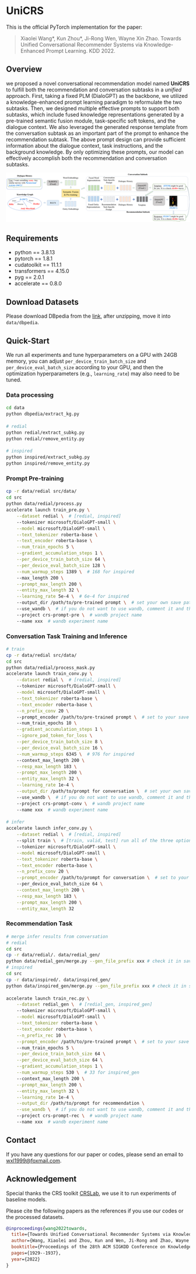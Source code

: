 # UniCRS

This is the official PyTorch implementation for the paper:

> Xiaolei Wang*, Kun Zhou*, Ji-Rong Wen, Wayne Xin Zhao. Towards Unified Conversational Recommender Systems via Knowledge-Enhanced Prompt Learning. KDD 2022.

## Overview

we proposed a novel conversational recommendation model named **UniCRS** to fulfill both the recommendation and conversation subtasks in a _unified_ approach. First, taking a fixed PLM (DialoGPT) as the backbone, we utilized a knowledge-enhanced prompt learning paradigm to reformulate the two subtasks. Then, we designed multiple effective prompts to support both subtasks, which include fused knowledge representations generated by a pre-trained semantic fusion module, task-specific soft tokens, and the dialogue context. We also leveraged the generated response template from the conversation subtask as an important part of the prompt to enhance the recommendation subtask. The above prompt design can provide sufficient information about the dialogue context, task instructions, and the background knowledge. By only optimizing these prompts, our model can effectively accomplish both the recommendation and conversation subtasks.

![model](asset/model.png)

## Requirements

- python == 3.8.13
- pytorch == 1.8.1
- cudatoolkit == 11.1.1
- transformers == 4.15.0
- pyg == 2.0.1
- accelerate == 0.8.0

## Download Datasets

[//]: # (## Download Datasets and Pre-trained Model)

Please download DBpedia from the [link](https://downloads.dbpedia.org/repo/dbpedia/mappings/mappingbased-objects/2021.09.01/mappingbased-objects_lang=en.ttl.bz2), after unzipping, move it into `data/dbpedia`.

[//]: # (You can download our [pre-triained prompt]&#40;#prompt-pre-training&#41; from [Google Drive]&#40;https://drive.google.com/drive/folders/18wxR3atXasSwRRAvlkeJ5J8qLnR0I2bk?usp=sharing&#41;.)


## Quick-Start

We run all experiments and tune hyperparameters on a GPU with 24GB memory, you can adjust `per_device_train_batch_size` and `per_device_eval_batch_size` according to your GPU, and then the optimization hyperparameters (e.g., `learning_rate`) may also need to be tuned.

### Data processing

```bash
cd data
python dbpedia/extract_kg.py

# redial
python redial/extract_subkg.py
python redial/remove_entity.py

# inspired
python inspired/extract_subkg.py
python inspired/remove_entity.py
```

### Prompt Pre-training

```bash
cp -r data/redial src/data/
cd src
python data/redial/process.py
accelerate launch train_pre.py \
    --dataset redial \  # [redial, inspired]
    --tokenizer microsoft/DialoGPT-small \
    --model microsoft/DialoGPT-small \
    --text_tokenizer roberta-base \
    --text_encoder roberta-base \
    --num_train_epochs 5 \
    --gradient_accumulation_steps 1 \
    --per_device_train_batch_size 64 \
    --per_device_eval_batch_size 128 \
    --num_warmup_steps 1389 \  # 168 for inspired
    --max_length 200 \
    --prompt_max_length 200 \
    --entity_max_length 32 \
    --learning_rate 5e-4 \  # 6e-4 for inspired
    --output_dir /path/to/pre-trained prompt \  # set your own save path
    --use_wandb \  # if you do not want to use wandb, comment it and the lines below
    --project crs-prompt-pre \  # wandb project name
    --name xxx  # wandb experiment name
```

### Conversation Task Training and Inference

```bash
# train
cp -r data/redial src/data/
cd src
python data/redial/process_mask.py
accelerate launch train_conv.py \
    --dataset redial \  # [redial, inspired]
    --tokenizer microsoft/DialoGPT-small \
    --model microsoft/DialoGPT-small \
    --text_tokenizer roberta-base \
    --text_encoder roberta-base \
    --n_prefix_conv 20 \  
    --prompt_encoder /path/to/pre-trained prompt \  # set to your save path of the pre-trained prompt
    --num_train_epochs 10 \
    --gradient_accumulation_steps 1 \
    --ignore_pad_token_for_loss \
    --per_device_train_batch_size 8 \
    --per_device_eval_batch_size 16 \
    --num_warmup_steps 6345 \  # 976 for inspired
    --context_max_length 200 \
    --resp_max_length 183 \
    --prompt_max_length 200 \
    --entity_max_length 32 \
    --learning_rate 1e-4 \
    --output_dir /path/to/prompt for conversation \  # set your own save path
    --use_wandb \  # if you do not want to use wandb, comment it and the lines below
    --project crs-prompt-conv \  # wandb project name
    --name xxx  # wandb experiment name
    
# infer
accelerate launch infer_conv.py \
    --dataset redial \  # [redial, inspired]
    --split train \  # [train, valid, test] run all of the three options for each dataset
    --tokenizer microsoft/DialoGPT-small \
    --model microsoft/DialoGPT-small \
    --text_tokenizer roberta-base \
    --text_encoder roberta-base \
    --n_prefix_conv 20 \
    --prompt_encoder /path/to/prompt for conversation \  # set to your save path of the prompt for conversation
    --per_device_eval_batch_size 64 \
    --context_max_length 200 \
    --resp_max_length 183 \
    --prompt_max_length 200 \
    --entity_max_length 32
```

### Recommendation Task

```bash
# merge infer results from conversation
# redial
cd src
cp -r data/redial/. data/redial_gen/
python data/redial_gen/merge.py --gen_file_prefix xxx # check it in save/redial, e.g., fill in dialogpt_prompt-pre_prefix-20_redial_1e-4 if you see dialogpt_prompt-pre_prefix-20_redial_1e-4_train/valid/test.jsonl
# inspired
cd src
cp -r data/inspired/. data/inspired_gen/
python data/inspired_gen/merge.py --gen_file_prefix xxx # check it in save/inspired, e.g., fill in dialogpt_prompt-pre_prefix-20_inspired_1e-4 if you see dialogpt_prompt-pre_prefix-20_inspired_1e-4_train/valid/test.jsonl

accelerate launch train_rec.py \
    --dataset redial_gen \  # [redial_gen, inspired_gen]
    --tokenizer microsoft/DialoGPT-small \
    --model microsoft/DialoGPT-small \
    --text_tokenizer roberta-base \
    --text_encoder roberta-base \
    --n_prefix_rec 10 \
    --prompt_encoder /path/to/pre-trained prompt \  # set to your save path of the pre-trained prompt
    --num_train_epochs 5 \
    --per_device_train_batch_size 64 \
    --per_device_eval_batch_size 64 \
    --gradient_accumulation_steps 1 \
    --num_warmup_steps 530 \  # 33 for inspired_gen
    --context_max_length 200 \
    --prompt_max_length 200 \
    --entity_max_length 32 \
    --learning_rate 1e-4 \
    --output_dir /path/to/prompt for recommendation \
    --use_wandb \  # if you do not want to use wandb, comment it and the lines below
    --project crs-prompt-rec \  # wandb project name
    --name xxx  # wandb experiment name
```

## Contact

If you have any questions for our paper or codes, please send an email to wxl1999@foxmail.com.

## Acknowledgement

Special thanks the CRS toolkit [CRSLab](https://github.com/RUCAIBox/CRSLab), we use it to run experiments of baseline models.

Please cite the following papers as the references if you use our codes or the processed datasets.

```bibtex
@inproceedings{wang2022towards,
  title={Towards Unified Conversational Recommender Systems via Knowledge-Enhanced Prompt Learning},
  author={Wang, Xiaolei and Zhou, Kun and Wen, Ji-Rong and Zhao, Wayne Xin},
  booktitle={Proceedings of the 28th ACM SIGKDD Conference on Knowledge Discovery and Data Mining},
  pages={1929--1937},
  year={2022}
}
```

